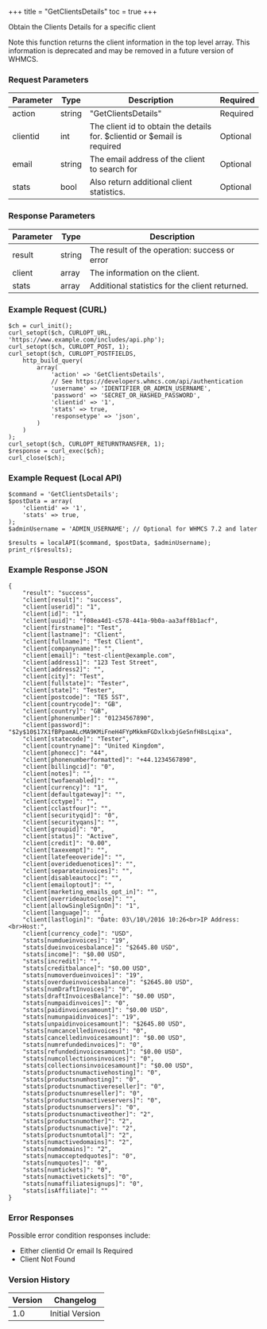 +++
title = "GetClientsDetails"
toc = true
+++

Obtain the Clients Details for a specific client

Note this function returns the client information in the top level array. This information
is deprecated and may be removed in a future version of WHMCS.

### Request Parameters

| Parameter | Type | Description | Required |
| --------- | ---- | ----------- | -------- |
| action | string | "GetClientsDetails" | Required |
| clientid | int | The client id to obtain the details for. $clientid or $email is required | Optional |
| email | string | The email address of the client to search for | Optional |
| stats | bool | Also return additional client statistics. | Optional |

### Response Parameters

| Parameter | Type | Description |
| --------- | ---- | ----------- |
| result | string | The result of the operation: success or error |
| client | array | The information on the client. |
| stats | array | Additional statistics for the client returned. |


### Example Request (CURL)

```
$ch = curl_init();
curl_setopt($ch, CURLOPT_URL, 'https://www.example.com/includes/api.php');
curl_setopt($ch, CURLOPT_POST, 1);
curl_setopt($ch, CURLOPT_POSTFIELDS,
    http_build_query(
        array(
            'action' => 'GetClientsDetails',
            // See https://developers.whmcs.com/api/authentication
            'username' => 'IDENTIFIER_OR_ADMIN_USERNAME',
            'password' => 'SECRET_OR_HASHED_PASSWORD',
            'clientid' => '1',
            'stats' => true,
            'responsetype' => 'json',
        )
    )
);
curl_setopt($ch, CURLOPT_RETURNTRANSFER, 1);
$response = curl_exec($ch);
curl_close($ch);
```


### Example Request (Local API)

```
$command = 'GetClientsDetails';
$postData = array(
    'clientid' => '1',
    'stats' => true,
);
$adminUsername = 'ADMIN_USERNAME'; // Optional for WHMCS 7.2 and later

$results = localAPI($command, $postData, $adminUsername);
print_r($results);
```


### Example Response JSON

```
{
    "result": "success",
    "client[result]": "success",
    "client[userid]": "1",
    "client[id]": "1",
    "client[uuid]": "f08ea4d1-c578-441a-9b0a-aa3aff8b1acf",
    "client[firstname]": "Test",
    "client[lastname]": "Client",
    "client[fullname]": "Test Client",
    "client[companyname]": "",
    "client[email]": "test-client@example.com",
    "client[address1]": "123 Test Street",
    "client[address2]": "",
    "client[city]": "Test",
    "client[fullstate]": "Tester",
    "client[state]": "Tester",
    "client[postcode]": "TE5 5ST",
    "client[countrycode]": "GB",
    "client[country]": "GB",
    "client[phonenumber]": "01234567890",
    "client[password]": "$2y$10$17X1fBPpamALcMA9KMiFneH4FYpMkkmFGDxlkxbjGeSnfH8sLqixa",
    "client[statecode]": "Tester",
    "client[countryname]": "United Kingdom",
    "client[phonecc]": "44",
    "client[phonenumberformatted]": "+44.1234567890",
    "client[billingcid]": "0",
    "client[notes]": "",
    "client[twofaenabled]": "",
    "client[currency]": "1",
    "client[defaultgateway]": "",
    "client[cctype]": "",
    "client[cclastfour]": "",
    "client[securityqid]": "0",
    "client[securityqans]": "",
    "client[groupid]": "0",
    "client[status]": "Active",
    "client[credit]": "0.00",
    "client[taxexempt]": "",
    "client[latefeeoveride]": "",
    "client[overideduenotices]": "",
    "client[separateinvoices]": "",
    "client[disableautocc]": "",
    "client[emailoptout]": "",
    "client[marketing_emails_opt_in]": "",
    "client[overrideautoclose]": "",
    "client[allowSingleSignOn]": "1",
    "client[language]": "",
    "client[lastlogin]": "Date: 03\/10\/2016 10:26<br>IP Address:<br>Host:",
    "client[currency_code]": "USD",
    "stats[numdueinvoices]": "19",
    "stats[dueinvoicesbalance]": "$2645.80 USD",
    "stats[income]": "$0.00 USD",
    "stats[incredit]": "",
    "stats[creditbalance]": "$0.00 USD",
    "stats[numoverdueinvoices]": "19",
    "stats[overdueinvoicesbalance]": "$2645.80 USD",
    "stats[numDraftInvoices]": "0",
    "stats[draftInvoicesBalance]": "$0.00 USD",
    "stats[numpaidinvoices]": "0",
    "stats[paidinvoicesamount]": "$0.00 USD",
    "stats[numunpaidinvoices]": "19",
    "stats[unpaidinvoicesamount]": "$2645.80 USD",
    "stats[numcancelledinvoices]": "0",
    "stats[cancelledinvoicesamount]": "$0.00 USD",
    "stats[numrefundedinvoices]": "0",
    "stats[refundedinvoicesamount]": "$0.00 USD",
    "stats[numcollectionsinvoices]": "0",
    "stats[collectionsinvoicesamount]": "$0.00 USD",
    "stats[productsnumactivehosting]": "0",
    "stats[productsnumhosting]": "0",
    "stats[productsnumactivereseller]": "0",
    "stats[productsnumreseller]": "0",
    "stats[productsnumactiveservers]": "0",
    "stats[productsnumservers]": "0",
    "stats[productsnumactiveother]": "2",
    "stats[productsnumother]": "2",
    "stats[productsnumactive]": "2",
    "stats[productsnumtotal]": "2",
    "stats[numactivedomains]": "2",
    "stats[numdomains]": "2",
    "stats[numacceptedquotes]": "0",
    "stats[numquotes]": "0",
    "stats[numtickets]": "0",
    "stats[numactivetickets]": "0",
    "stats[numaffiliatesignups]": "0",
    "stats[isAffiliate]": ""
}
```


### Error Responses

Possible error condition responses include:

* Either clientid Or email Is Required
* Client Not Found


### Version History

| Version | Changelog |
| ------- | --------- |
| 1.0 | Initial Version |
